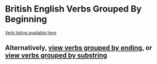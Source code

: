 # British English Verbs Grouped By Beginning 

[Verb listing available here](https://verbs-beginning-with.github.io)

## Alternatively, [view verbs grouped by ending](https://github.com/verbs-ending-with), or [view verbs grouped by substring](https://github.com/verbs-containing)
